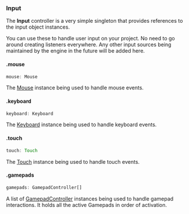 ### Input

The **Input** controller is a very simple singleton that provides references to the input object instances.

You can use these to handle user input on your project. No need to go around creating listeners everywhere. Any other input sources being maintained by the engine in the future will be added here.

#### .mouse

```typescript
mouse: Mouse
```

The [Mouse](/EngineAPI/Input/Mouse) instance being used to handle mouse events.

#### .keyboard

```typescript
keyboard: Keyboard
```

The [Keyboard](/EngineAPI/Input/Keyboard) instance being used to handle keyboard events.

#### .touch

```typescript
touch: Touch
```

The [Touch](/EngineAPI/Input/TouchController) instance being used to handle touch events.

#### .gamepads

```typescript
gamepads: GamepadController[]
```

A list of [GamepadController](/EngineAPI/Input/GamepadController) instances being used to handle gamepad interactions. It holds all the active Gamepads in order of activation.
